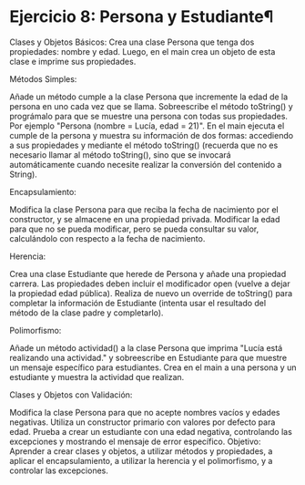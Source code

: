 # Ejercicio 8: Persona y Estudiante¶
Clases y Objetos Básicos:
Crea una clase Persona que tenga dos propiedades: nombre y edad. Luego, en el main crea un objeto de esta clase e imprime sus propiedades.

Métodos Simples:

Añade un método cumple a la clase Persona que incremente la edad de la persona en uno cada vez que se llama.
Sobreescribe el método toString() y prográmalo para que se muestre una persona con todas sus propiedades. Por ejemplo "Persona (nombre = Lucía, edad = 21)".
En el main ejecuta el cumple de la persona y muestra su información de dos formas: accediendo a sus propiedades y mediante el método toString() (recuerda que no es necesario llamar al método toString(), sino que se invocará automáticamente cuando necesite realizar la conversión del contenido a String).

Encapsulamiento:

Modifica la clase Persona para que reciba la fecha de nacimiento por el constructor, y se almacene en una propiedad privada. Modificar la edad para que no se pueda modificar, pero se pueda consultar su valor, calculándolo con respecto a la fecha de nacimiento.

Herencia:

Crea una clase Estudiante que herede de Persona y añade una propiedad carrera. Las propiedades deben incluir el modificador open (vuelve a dejar la propiedad edad pública).
Realiza de nuevo un override de toString() para completar la información de Estudiante (intenta usar el resultado del método de la clase padre y completarlo).

Polimorfismo:

Añade un método actividad() a la clase Persona que imprima "Lucía está realizando una actividad." y sobreescribe en Estudiante para que muestre un mensaje específico para estudiantes.
Crea en el main a una persona y un estudiante y muestra la actividad que realizan.

Clases y Objetos con Validación:

Modifica la clase Persona para que no acepte nombres vacíos y edades negativas. Utiliza un constructor primario con valores por defecto para edad.
Prueba a crear un estudiante con una edad negativa, controlando las excepciones y mostrando el mensaje de error específico.
Objetivo: Aprender a crear clases y objetos, a utilizar métodos y propiedades, a aplicar el encapsulamiento, a utilizar la herencia y el polimorfismo, y a controlar las excepciones.
